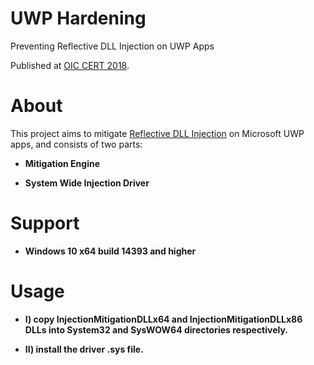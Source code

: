 # UWP Hardening

Preventing Reflective DLL Injection on UWP Apps

Published at [OIC CERT 2018](https://www.oic-cert.org/en/download/181215%20OIC-CERT%20JCS%20Com%20v2%20181231.pdf).

About
=====

This project aims to mitigate [Reflective DLL Injection](https://github.com/stephenfewer/ReflectiveDLLInjection) on Microsoft UWP apps, and consists of two parts:

- **Mitigation Engine**

- **System Wide Injection Driver**

Support
=====

- **Windows 10 x64 build 14393 and higher**

Usage
=====

- **I) copy InjectionMitigationDLLx64 and InjectionMitigationDLLx86 DLLs into System32 and SysWOW64 directories respectively.**

- **II) install the driver .sys file.**
